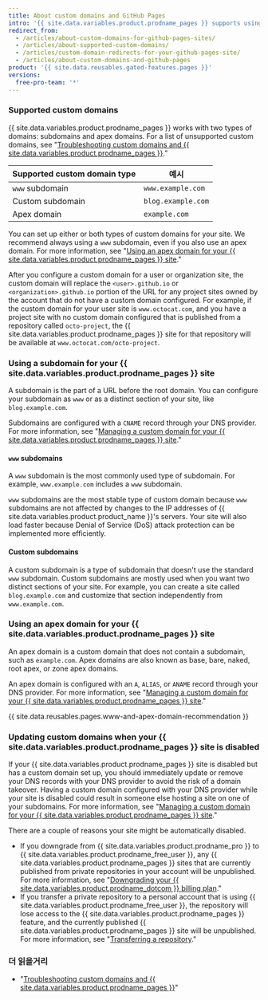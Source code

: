```yaml
---
title: About custom domains and GitHub Pages
intro: '{{ site.data.variables.product.prodname_pages }} supports using custom domains, or changing the root of your site''s URL from the default, like `octocat.github.io`, to any domain you own.'
redirect_from:
  - /articles/about-custom-domains-for-github-pages-sites/
  - /articles/about-supported-custom-domains/
  - /articles/custom-domain-redirects-for-your-github-pages-site/
  - /articles/about-custom-domains-and-github-pages
product: '{{ site.data.reusables.gated-features.pages }}'
versions:
  free-pro-team: '*'
---
```


### Supported custom domains

{{ site.data.variables.product.prodname_pages }} works with two types of domains: subdomains and apex domains. For a list of unsupported custom domains, see "[Troubleshooting custom domains and {{ site.data.variables.product.prodname_pages }}](/articles/troubleshooting-custom-domains-and-github-pages/#custom-domain-names-that-are-unsupported)."

| Supported custom domain type | 예시                 |
| ---------------------------- | ------------------ |
| `www` subdomain              | `www.example.com`  |
| Custom subdomain             | `blog.example.com` |
| Apex domain                  | `example.com`      |

You can set up either or both types of custom domains for your site. We recommend always using a `www` subdomain, even if you also use an apex domain. For more information, see "[Using an apex domain for your {{ site.data.variables.product.prodname_pages }} site](#using-an-apex-domain-for-your-github-pages-site)."

After you configure a custom domain for a user or organization site, the custom domain will replace the `<user>.github.io` or `<organization>.github.io` portion of the URL for any project sites owned by the account that do not have a custom domain configured. For example, if the custom domain for your user site is `www.octocat.com`, and you have a project site with no custom domain configured that is published from a repository called `octo-project`, the {{ site.data.variables.product.prodname_pages }} site for that repository will be available at `www.octocat.com/octo-project`.

### Using a subdomain for your {{ site.data.variables.product.prodname_pages }} site

A subdomain is the part of a URL before the root domain. You can configure your subdomain as `www` or as a distinct section of your site, like `blog.example.com`.

Subdomains are configured with a `CNAME` record through your DNS provider. For more information, see "[Managing a custom domain for your {{ site.data.variables.product.prodname_pages }} site](/articles/managing-a-custom-domain-for-your-github-pages-site#configuring-a-subdomain)."

#### `www` subdomains

A `www` subdomain is the most commonly used type of subdomain. For example, `www.example.com` includes a `www` subdomain.

`www` subdomains are the most stable type of custom domain because `www` subdomains are not affected by changes to the IP addresses of {{ site.data.variables.product.product_name }}'s servers. Your site will also load faster because Denial of Service (DoS) attack protection can be implemented more efficiently.

#### Custom subdomains

A custom subdomain is a type of subdomain that doesn't use the standard `www` subdomain. Custom subdomains are mostly used when you want two distinct sections of your site. For example, you can create a site called `blog.example.com` and customize that section independently from `www.example.com`.

### Using an apex domain for your {{ site.data.variables.product.prodname_pages }} site

An apex domain is a custom domain that does not contain a subdomain, such as `example.com`. Apex domains are also known as base, bare, naked, root apex, or zone apex domains.

An apex domain is configured with an `A`, `ALIAS`, or `ANAME` record through your DNS provider. For more information, see "[Managing a custom domain for your {{ site.data.variables.product.prodname_pages }} site](/articles/managing-a-custom-domain-for-your-github-pages-site#configuring-an-apex-domain)."

{{ site.data.reusables.pages.www-and-apex-domain-recommendation }}

### Updating custom domains when your {{ site.data.variables.product.prodname_pages }} site is disabled

If your {{ site.data.variables.product.prodname_pages }} site is disabled but has a custom domain set up, you should immediately update or remove your DNS records with your DNS provider to avoid the risk of a domain takeover. Having a custom domain configured with your DNS provider while your site is disabled could result in someone else hosting a site on one of your subdomains. For more information, see "[Managing a custom domain for your {{ site.data.variables.product.prodname_pages }} site](/articles/managing-a-custom-domain-for-your-github-pages-site)."

There are a couple of reasons your site might be automatically disabled.

- If you downgrade from {{ site.data.variables.product.prodname_pro }} to {{ site.data.variables.product.prodname_free_user }}, any {{ site.data.variables.product.prodname_pages }} sites that are currently published from private repositories in your account will be unpublished. For more information, see "[Downgrading your {{ site.data.variables.product.prodname_dotcom }} billing plan](/articles/downgrading-your-github-billing-plan)."
- If you transfer a private repository to a personal account that is using {{ site.data.variables.product.prodname_free_user }}, the repository will lose access to the {{ site.data.variables.product.prodname_pages }} feature, and the currently published {{ site.data.variables.product.prodname_pages }} site will be unpublished. For more information, see "[Transferring a repository](/articles/transferring-a-repository)."

### 더 읽을거리

- "[Troubleshooting custom domains and {{ site.data.variables.product.prodname_pages }}](/articles/troubleshooting-custom-domains-and-github-pages)"

